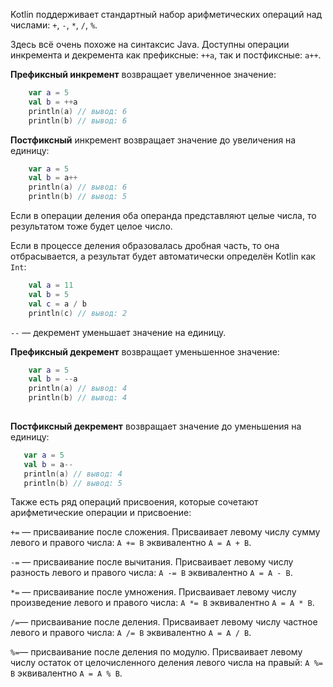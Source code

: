 Kotlin поддерживает стандартный набор арифметических операций над числами: `+`, `-`, `*`, `/`, `%`.

Здесь всё очень похоже на синтаксис Java. Доступны операции инкремента и декремента как префиксные: `++a`, так и постфиксные: `a++`.

**Префиксный инкремент** возвращает увеличенное значение:

```Kotlin
    var a = 5
    val b = ++a
    println(a) // вывод: 6
    println(b) // вывод: 6 
```

**Постфиксный** инкремент возвращает значение до увеличения на единицу:

```Kotlin
    var a = 5
    val b = a++
    println(a) // вывод: 6
    println(b) // вывод: 5 
```

Если в операции деления оба операнда представляют целые числа, то результатом тоже будет целое число.

Если в процессе деления образовалась дробная часть, то она отбрасывается, а результат будет автоматически определён Kotlin как `Int`:

```Kotlin
    val a = 11
    val b = 5
    val c = a / b
    println(c) // вывод: 2 
```

`--` — декремент уменьшает значение на единицу.

**Префиксный декремент** возвращает уменьшенное значение:

```Kotlin
    var a = 5
    val b = --a
    println(a) // вывод: 4
    println(b) // вывод: 4
 
```

**Постфиксный декремент** возвращает значение до уменьшения на единицу:

```Kotlin
   var a = 5
   val b = a--
   println(a) // вывод: 4
   println(b) // вывод: 5 
```

Также есть ряд операций присвоения, которые сочетают арифметические операции и присвоение:

`+=` — присваивание после сложения. Присваивает левому числу сумму левого и правого числа: `A += B` эквивалентно `A = A + B`.

`-=` — присваивание после вычитания. Присваивает левому числу разность левого и правого числа: `A -= B` эквивалентно `A = A - B`.

`*=` — присваивание после умножения. Присваивает левому числу произведение левого и правого числа: `A *= B` эквивалентно `A = A * B`.

`/=`— присваивание после деления. Присваивает левому числу частное левого и правого числа: `A /= B` эквивалентно `A = A / B`.

`%=`— присваивание после деления по модулю. Присваивает левому числу остаток от целочисленного деления левого числа на правый: `A %= B` эквивалентно `A = A % B`.